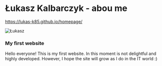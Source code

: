 # Łukasz Kalbarczyk - abou me



https://lukas-k85.github.io/homepage/

![Łukasz](https://i.postimg.cc/brfQLvb7/Photo.jpg)

### My first website

Hello everyone!
This is my first website.
In this moment is not delightful and highly developed.
However, I hope the site will grow as I do in the IT world :)

